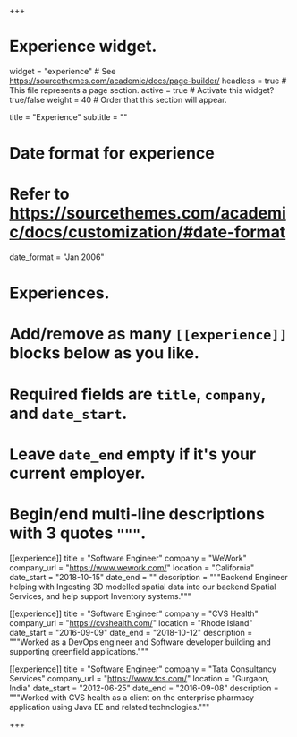 +++
# Experience widget.
widget = "experience"  # See https://sourcethemes.com/academic/docs/page-builder/
headless = true  # This file represents a page section.
active = true  # Activate this widget? true/false
weight = 40  # Order that this section will appear.

title = "Experience"
subtitle = ""

# Date format for experience
#   Refer to https://sourcethemes.com/academic/docs/customization/#date-format
date_format = "Jan 2006"

# Experiences.
#   Add/remove as many `[[experience]]` blocks below as you like.
#   Required fields are `title`, `company`, and `date_start`.
#   Leave `date_end` empty if it's your current employer.
#   Begin/end multi-line descriptions with 3 quotes `"""`.
[[experience]]
  title = "Software Engineer"
  company = "WeWork"
  company_url = "https://www.wework.com/"
  location = "California"
  date_start = "2018-10-15"
  date_end = ""
  description = """Backend Engineer helping with Ingesting 3D modelled spatial data into our backend Spatial Services, and help support Inventory systems."""

[[experience]]
  title = "Software Engineer"
  company = "CVS Health"
  company_url = "https://cvshealth.com/"
  location = "Rhode Island"
  date_start = "2016-09-09"
  date_end = "2018-10-12"
  description = """Worked as a DevOps engineer and Software developer building and supporting greenfield applications."""

[[experience]]
  title = "Software Engineer"
  company = "Tata Consultancy Services"
  company_url = "https://www.tcs.com/"
  location = "Gurgaon, India"
  date_start = "2012-06-25"
  date_end = "2016-09-08"
  description = """Worked with CVS health as a client on the enterprise pharmacy application using Java EE and related technologies."""  

+++
